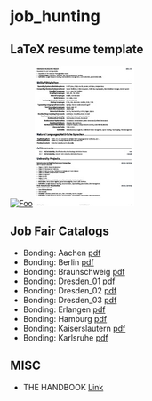 # job_hunting

## LaTeX resume template


[![Foo](https://raw.githubusercontent.com/adarijani/job_hunting/main/LaTeX_templates/short_resume/short_resume_30.jpg)](https://raw.githubusercontent.com/adarijani/job_hunting/main/LaTeX_templates/short_resume/short_resume.pdf)
[![Foo](https://raw.githubusercontent.com/adarijani/job_hunting/main/LaTeX_templates/extended_resume/resume-0_30.jpg)](https://raw.githubusercontent.com/adarijani/job_hunting/main/LaTeX_templates/extended_resume/resume.pdf)


## Job Fair Catalogs

- Bonding: Aachen [pdf](https://raw.githubusercontent.com/adarijani/job_hunting/main/assets/pdf/bonding_aachen.pdf)
- Bonding: Berlin [pdf](https://raw.githubusercontent.com/adarijani/job_hunting/main/assets/pdf/bonding_berlin.pdf)
- Bonding: Braunschweig [pdf](https://raw.githubusercontent.com/adarijani/job_hunting/main/assets/pdf/bonding_braunschweig.pdf)
- Bonding: Dresden_01 [pdf](https://raw.githubusercontent.com/adarijani/job_hunting/main/assets/pdf/bonding_dresden_01.pdf)
- Bonding: Dresden_02 [pdf](https://raw.githubusercontent.com/adarijani/job_hunting/main/assets/pdf/bonding_dresden_02.pdf)
- Bonding: Dresden_03 [pdf](https://raw.githubusercontent.com/adarijani/job_hunting/main/assets/pdf/bonding_dresden_03.pdf)
- Bonding: Erlangen [pdf](https://raw.githubusercontent.com/adarijani/job_hunting/main/assets/pdf/bonding_erlangen.pdf)
- Bonding: Hamburg [pdf](https://raw.githubusercontent.com/adarijani/job_hunting/main/assets/pdf/bonding_hamburg.pdf)
- Bonding: Kaiserslautern [pdf](https://raw.githubusercontent.com/adarijani/job_hunting/main/assets/pdf/bonding_kaiserslautern.pdf)
- Bonding: Karlsruhe [pdf](https://raw.githubusercontent.com/adarijani/job_hunting/main/assets/pdf/bonding_karlsruhe.pdf)

## MISC

- THE HANDBOOK [Link](https://locomo.tips)

